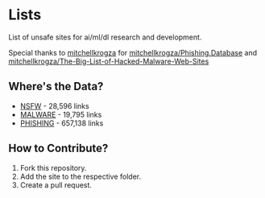 # Lists
List of unsafe sites for ai/ml/dl research and development.

Special thanks to [mitchellkrogza](https://github.com/mitchellkrogza) for [mitchellkrogza/Phishing.Database](https://github.com/mitchellkrogza/Phishing.Database)
and [mitchellkrogza/The-Big-List-of-Hacked-Malware-Web-Sites](https://github.com/mitchellkrogza/The-Big-List-of-Hacked-Malware-Web-Sites)

## Where's the Data?
- [NSFW](data/nsfw/nsfw_sites.txt) - 28,596 links
- [MALWARE](data/malicious/malware_sites.txt) - 19,795 links
- [PHISHING](data/malicious/phishing_sites.txt) - 657,138 links

## How to Contribute?
1. Fork this repository.
2. Add the site to the respective folder.
3. Create a pull request.
